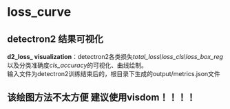 # loss_curve
## detectron2 结果可视化
**d2_loss_ visualization**：detectron2各类损失*total_loss\loss_cls\loss_box_reg*以及分类准确度*cls_accuracy*的可视化、曲线绘制。</br>
输入文件为detectron2训练结束后的，根目录下生成的output/metrics.json文件
##  该绘图方法不太方便 建议使用visdom！！！！
